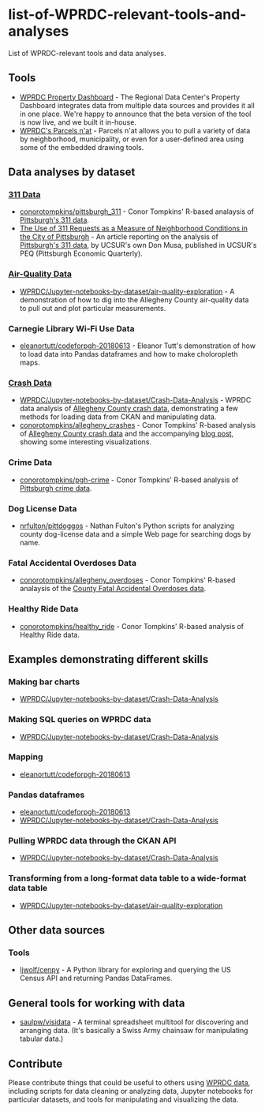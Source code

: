 # list-of-WPRDC-relevant-tools-and-analyses
List of WPRDC-relevant tools and data analyses. 

## Tools
- [WPRDC Property Dashboard](http://tools.wprdc.org/property-dashboard/) - The Regional Data Center's Property Dashboard integrates data from multiple data sources and provides it all in one place. We're happy to announce that the beta version of the tool is now live, and we built it in-house. 
- [WPRDC's Parcels n'at](http://tools.wprdc.org/parcels-n-at/) - Parcels n'at allows you to pull a variety of data by neighborhood, municipality, or even for a user-defined area using some of the embedded drawing tools. 

## Data analyses by dataset

### [311 Data](https://data.wprdc.org/dataset/311-data)
- [conorotompkins/pittsburgh_311](https://github.com/conorotompkins/pittsburgh_311) - Conor Tompkins' R-based analaysis of [Pittsburgh's 311 data](https://data.wprdc.org/dataset/311-data).
- [The Use of 311 Requests as a Measure of Neighborhood Conditions in the City of Pittsburgh](https://ucsur.pitt.edu/files/peq/peq_2017-03.pdf) - An article reporting on the analysis of [Pittsburgh's 311 data](https://data.wprdc.org/dataset/311-data), by UCSUR's own Don Musa, published in UCSUR's PEQ (Pittsburgh Economic Quarterly).
### [Air-Quality Data](https://data.wprdc.org/dataset/allegheny-county-air-quality)
- [WPRDC/Jupyter-notebooks-by-dataset/air-quality-exploration](https://github.com/WPRDC/Jupyter-notebooks-by-dataset/blob/master/air-quality-exploration.ipynb) - A demonstration of how to dig into the Allegheny County air-quality data to pull out and plot particular measurements.
### Carnegie Library Wi-Fi Use Data
- [eleanortutt/codeforpgh-20180613](https://github.com/eleanortutt/codeforpgh-20180613) - Eleanor Tutt's demonstration of how to load data into Pandas dataframes and how to make choloropleth maps.
### [Crash Data](https://data.wprdc.org/dataset/allegheny-county-crash-data)
- [WPRDC/Jupyter-notebooks-by-dataset/Crash-Data-Analysis](https://github.com/WPRDC/Jupyter-notebooks-by-dataset/blob/master/Crash-Data-Analysis.ipynb) - WPRDC data analysis of [Allegheny County crash data](https://data.wprdc.org/dataset/allegheny-county-crash-data), demonstrating a few methods for loading data from CKAN and manipulating data.
- [conorotompkins/allegheny_crashes](https://github.com/conorotompkins/allegheny_crashes) - Conor Tompkins' R-based analysis of [Allegheny County crash data](https://data.wprdc.org/dataset/allegheny-county-crash-data) and the accompanying [blog post](https://ctompkins.netlify.com/2018/06/27/car-crashes-in-allegheny-county/), showing some interesting visualizations.
### Crime Data
- [conorotompkins/pgh-crime](https://github.com/conorotompkins/pgh-crime) - Conor Tompkins' R-based analysis of [Pittsburgh crime data](https://data.wprdc.org/dataset?q=crime&sort=views_recent+desc).
### Dog License Data
- [nrfulton/pittdoggos](https://github.com/nrfulton/pittdoggos) - Nathan Fulton's Python scripts for analyzing county dog-license data and a simple Web page for searching dogs by name.
### Fatal Accidental Overdoses Data
- [conorotompkins/allegheny_overdoses](https://github.com/conorotompkins/allegheny_overdoses) - Conor Tompkins' R-based analaysis of the [County Fatal Accidental Overdoses data](https://data.wprdc.org/dataset/allegheny-county-fatal-accidental-overdoses).
### Healthy Ride Data
- [conorotompkins/healthy_ride](https://github.com/conorotompkins/healthy_ride) - Conor Tompkins' R-based analysis of Healthy Ride data.

## Examples demonstrating different skills

### Making bar charts
- [WPRDC/Jupyter-notebooks-by-dataset/Crash-Data-Analysis](https://github.com/WPRDC/Jupyter-notebooks-by-dataset/blob/master/Crash-Data-Analysis.ipynb)
### Making SQL queries on WPRDC data
- [WPRDC/Jupyter-notebooks-by-dataset/Crash-Data-Analysis](https://github.com/WPRDC/Jupyter-notebooks-by-dataset/blob/master/Crash-Data-Analysis.ipynb)
### Mapping
- [eleanortutt/codeforpgh-20180613](https://github.com/eleanortutt/codeforpgh-20180613)
### Pandas dataframes
- [eleanortutt/codeforpgh-20180613](https://github.com/eleanortutt/codeforpgh-20180613)
- [WPRDC/Jupyter-notebooks-by-dataset/Crash-Data-Analysis](https://github.com/WPRDC/Jupyter-notebooks-by-dataset/blob/master/Crash-Data-Analysis.ipynb)
### Pulling WPRDC data through the CKAN API
- [WPRDC/Jupyter-notebooks-by-dataset/Crash-Data-Analysis](https://github.com/WPRDC/Jupyter-notebooks-by-dataset/blob/master/Crash-Data-Analysis.ipynb)
### Transforming from a long-format data table to a wide-format data table
- [WPRDC/Jupyter-notebooks-by-dataset/air-quality-exploration](https://github.com/WPRDC/Jupyter-notebooks-by-dataset/blob/master/air-quality-exploration.ipynb)

## Other data sources

### Tools
- [ljwolf/cenpy](https://github.com/ljwolf/cenpy) - A Python library for exploring and querying the US Census API and returning Pandas DataFrames.

## General tools for working with data
- [saulpw/visidata](https://github.com/saulpw/visidata) - A terminal spreadsheet multitool for discovering and arranging data. (It's basically a Swiss Army chainsaw for manipulating tabular data.)

## Contribute

Please contribute things that could be useful to others using [WPRDC ](https://www.wprdc.org)[data](https://data.wprdc.org), including scripts for data cleaning or analyzing data, Jupyter notebooks for particular datasets, and tools for manipulating and visualizing the data.
